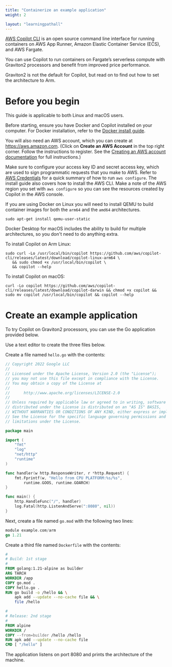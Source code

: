```yaml
---
title: "Containerize an example application"
weight: 2

layout: "learningpathall"
---
```


[AWS Copilot CLI](https://aws.github.io/copilot-cli/) is an open source command line interface for running containers on AWS App Runner, Amazon Elastic Container Service (ECS), and AWS Fargate. 

You can use Copilot to run containers on Fargate’s serverless compute with Graviton2 processors and benefit from improved price performance. 

Graviton2 is not the default for Copilot, but read on to find out how to set the architecture to Arm.

# Before you begin

This guide is applicable to both Linux and macOS users.

Before starting, ensure you have Docker and Copilot installed on your computer.
For Docker installation, refer to the [Docker install guide](https://learn.arm.com/install-guides/docker/).

You will also need an AWS account, which you can create at https://aws.amazon.com. (Click on **Create an AWS Account** in the top right corner. Follow the instructions to register. See the [Creating an AWS account documentation](https://docs.aws.amazon.com/accounts/latest/reference/manage-acct-creating.html) for full instructions.)

Make sure to configure your access key ID and secret access key, which are used to sign programmatic requests that you make to AWS. Refer to [AWS Credentials](https://learn.arm.com/install-guides/aws_access_keys/) for a quick summary of how to run `aws configure`. The install guide also covers how to install the AWS CLI. Make a note of the AWS region you set with `aws configure` so you can see the resources created by Copilot in the AWS console.

If you are using Docker on Linux you will need to install QEMU to build container images for both the `arm64` and the `amd64` architectures.

```console
sudo apt-get install qemu-user-static
```

Docker Desktop for macOS includes the ability to build for multiple architectures, so you don't need to do anything extra.

To install Copilot on Arm Linux:

```console
sudo curl -Lo /usr/local/bin/copilot https://github.com/aws/copilot-cli/releases/latest/download/copilot-linux-arm64 \
   && sudo chmod +x /usr/local/bin/copilot \
   && copilot --help
```

To install Copilot on macOS:

```console
curl -Lo copilot https://github.com/aws/copilot-cli/releases/latest/download/copilot-darwin && chmod +x copilot && sudo mv copilot /usr/local/bin/copilot && copilot --help
```

# Create an example application

To try Copilot on Graviton2 processors, you can use the Go application provided below.

Use a text editor to create the three files below.

Create a file named `hello.go` with the contents:

```go
// Copyright 2022 Google LLC
//
// Licensed under the Apache License, Version 2.0 (the "License");
// you may not use this file except in compliance with the License.
// You may obtain a copy of the License at
//
//      http://www.apache.org/licenses/LICENSE-2.0
//
// Unless required by applicable law or agreed to in writing, software
// distributed under the License is distributed on an "AS IS" BASIS,
// WITHOUT WARRANTIES OR CONDITIONS OF ANY KIND, either express or implied.
// See the License for the specific language governing permissions and
// limitations under the License.

package main

import (
	"fmt"
	"log"
	"net/http"
	"runtime"
)

func handler(w http.ResponseWriter, r *http.Request) {
	fmt.Fprintf(w, "Hello from CPU PLATFORM:%s/%s",
		runtime.GOOS, runtime.GOARCH)
}

func main() {
	http.HandleFunc("/", handler)
	log.Fatal(http.ListenAndServe(":8080", nil))
}
```

Next, create a file named `go.mod` with the following two lines:

```go
module example.com/arm
go 1.21
```

Create a third file named `Dockerfile` with the contents:

```dockerfile
#
# Build: 1st stage
#
FROM golang:1.21-alpine as builder
ARG TARCH
WORKDIR /app
COPY go.mod .
COPY hello.go .
RUN go build -o /hello && \
    apk add --update --no-cache file && \
    file /hello

#
# Release: 2nd stage
#
FROM alpine
WORKDIR /
COPY --from=builder /hello /hello
RUN apk add --update --no-cache file
CMD [ "/hello" ]
```

The application listens on port 8080 and prints the architecture of the machine.

